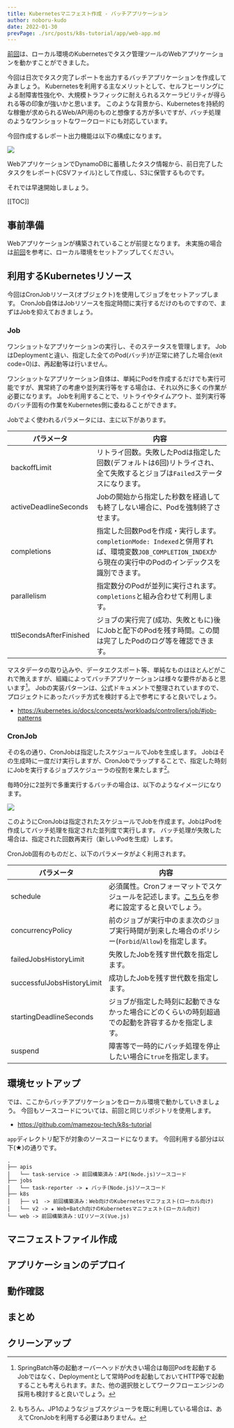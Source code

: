 ```yaml
---
title: Kubernetesマニフェスト作成 - バッチアプリケーション
author: noboru-kudo
date: 2022-01-30
prevPage: ./src/posts/k8s-tutorial/app/web-app.md
---
```


[前回](/containers/k8s/tutorial/app/web-app/)は、ローカル環境のKubernetesでタスク管理ツールのWebアプリケーションを動かすことができました。

今回は日次でタスク完了レポートを出力するバッチアプリケーションを作成してみましょう。
Kubernetesを利用する主なメリットとして、セルフヒーリングによる耐障害性強化や、大規模トラフィックに耐えられるスケーラビリティが得られる等の印象が強いかと思います。
このような背景から、Kubernetesを持続的な稼働が求められるWeb/API用のものと想像する方が多いですが、バッチ処理のようなワンショットなワークロードにも対応しています。

今回作成するレポート出力機能は以下の構成になります。

![](https://i.gyazo.com/33e539dccf8bb554919cb2ddc034f0b9.png)

WebアプリケーションでDynamoDBに蓄積したタスク情報から、前日完了したタスクをレポート(CSVファイル)として作成し、S3に保管するものです。

それでは早速開始しましょう。

[[TOC]]

## 事前準備

Webアプリケーションが構築されていることが前提となります。
未実施の場合は[前回](/containers/k8s/tutorial/app/web-app/)を参考に、ローカル環境をセットアップしてください。

## 利用するKubernetesリソース

今回はCronJobリソース(オブジェクト)を使用してジョブをセットアップします。
CronJob自体はJobリソースを指定時間に実行するだけのものですので、まずはJobを抑えておきましょう。

### Job
ワンショットなアプリケーションの実行し、そのステータスを管理します。
JobはDeploymentと違い、指定した全てのPod(バッチ)が正常に終了した場合(exit code=0)は、再起動等は行いません。

ワンショットなアプリケーション自体は、単純にPodを作成するだけでも実行可能ですが、異常終了の考慮や並列実行等をする場合は、それ以外に多くの作業が必要になります。
Jobを利用することで、リトライやタイムアウト、並列実行等のバッチ固有の作業をKubernetes側に委ねることができます。

Jobでよく使われるパラメータには、主に以下があります。

| パラメータ | 内容
| -------- | ------------------------------------------
| backoffLimit | リトライ回数。失敗したPodは指定した回数(デフォルトは6回)リトライされ、全て失敗するとジョブは`Failed`ステータスになります。
| activeDeadlineSeconds | Jobの開始から指定した秒数を経過しても終了しない場合に、Podを強制終了させます。
| completions | 指定した回数Podを作成・実行します。`completionMode: Indexed`と併用すれば、環境変数`JOB_COMPLETION_INDEX`から現在の実行中のPodのインデックスを識別できます。
| parallelism | 指定数分のPodが並列に実行されます。`completions`と組み合わせて利用します。
| ttlSecondsAfterFinished | ジョブの実行完了(成功、失敗ともに)後にJobと配下のPodを残す時間。この間は完了したPodのログ等を確認できます。

マスタデータの取り込みや、データエクスポート等、単純なものはほとんどがこれで賄えますが、組織によってバッチアプリケーションは様々な要件があると思います[^2]。
Jobの実装パターンは、公式ドキュメントで整理されていますので、プロジェクトにあったバッチ方式を検討する上で参考にすると良いでしょう。

- <https://kubernetes.io/docs/concepts/workloads/controllers/job/#job-patterns>

[^2]: SpringBatch等の起動オーバーヘッドが大きい場合は毎回Podを起動するJobではなく、Deploymentとして常時Podを起動しておいてHTTP等で起動することも考えられます。また、他の選択肢としてワークフローエンジンの採用も検討すると良いでしょう。

### CronJob

その名の通り、CronJobは指定したスケジュールでJobを生成します。
Jobはその生成時に一度だけ実行しますが、CronJobでラップすることで、指定した時刻にJobを実行するジョブスケジューラの役割を果たします[^3]。

[^3]: もちろん、JP1のようなジョブスケジューラを既に利用している場合は、あえてCronJobを利用する必要はありません。

毎時0分に2並列で多重実行するバッチの場合は、以下のようなイメージになります。

![](https://i.gyazo.com/3f96acbe0d4cb116a62ad193aaca39d7.png)

このようにCronJobは指定されたスケジュールでJobを作成ます。JobはPodを作成してバッチ処理を指定された並列度で実行します。
バッチ処理が失敗した場合は、指定された回数再実行（新しいPodを生成）します。

CronJob固有のものだと、以下のパラメータがよく利用されます。

| パラメータ                | 内容
| ----------------------- | ------------------------------------------
| schedule                | 必須属性。Cronフォーマットでスケジュールを記述します。[こちら](https://crontab.guru/)を参考に設定すると良いでしょう。
| concurrencyPolicy       | 前のジョブが実行中のまま次のジョブ実行時間が到来した場合のポリシー(`Forbid`/`Allow`)を指定します。
| failedJobsHistoryLimit  | 失敗したJobを残す世代数を指定します。
| successfulJobsHistoryLimit | 成功したJobを残す世代数を指定します。
| startingDeadlineSeconds | ジョブが指定した時刻に起動できなかった場合にどのくらいの時刻超過での起動を許容するかを指定します。
| suspend                 | 障害等で一時的にバッチ処理を停止したい場合に`true`を指定します。

## 環境セットアップ

では、ここからバッチアプリケーションをローカル環境で動かしていきましょう。
今回もソースコードについては、前回と同じリポジトリを使用します。

- <https://github.com/mamezou-tech/k8s-tutorial>

`app`ディレクトリ配下が対象のソースコードになります。
今回利用する部分は以下(★)の通りです。

```
.
├── apis
│   └── task-service -> 前回構築済み：API(Node.js)ソースコード
├── jobs
│   └── task-reporter -> ★ バッチ(Node.js)ソースコード
├── k8s
│   ├── v1　-> 前回構築済み：Web向けのKubernetesマニフェスト(ローカル向け)
│   └── v2 -> ★ Web+Batch向けのKubernetesマニフェスト(ローカル向け)
└── web -> 前回構築済み：UIリソース(Vue.js)
```


## マニフェストファイル作成

## アプリケーションのデプロイ

## 動作確認

## まとめ

## クリーンアップ